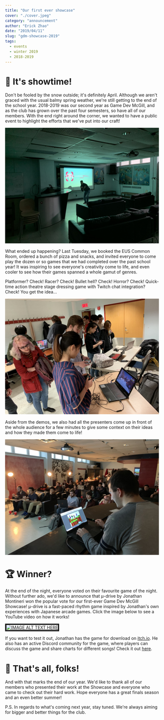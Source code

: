 ```yaml
---
title: "Our first ever showcase"
cover: "./cover.jpeg"
category: "announcement"
author: "Erick Zhao"
date: "2019/04/11"
slug: "gdm-showcase-2019"
tags:
  - events
  - winter 2019
  - 2018-2019
---
```


# 🎩 It's showtime!

Don't be fooled by the snow outside; it's definitely April. Although we aren't graced with the usual balmy spring weather, we're still getting to the end of the school year. 2018-2019 was our second year as Game Dev McGill, and as the club has grown over the past four semesters, so have all of our members. With the end right around the corner, we wanted to have a public event to highlight the efforts that we've put into our craft!

![Elie in front of empty room](elie.jpeg)

What ended up happening? Last Tuesday, we booked the EUS Common Room, ordered a bunch of pizza and snacks, and invited everyone to come play the dozen or so games that we had completed over the past school year! It was inspiring to see everyone's creativity come to life, and even cooler to see how their games spanned a whole gamut of genres.

Platformer? Check! Racer? Check! Bullet hell? Check! Horror? Check! Quick-time action theatre stage dressing game with Twitch chat integration? Check! You get the idea...

![Demoing games](play.jpg)

Aside from the demos, we also had all the presenters come up in front of the whole audience for a few minutes to give some context on their ideas and how they made them come to life!

![Presenting](presenting.jpg)

# 🏆 Winner?

At the end of the night, everyone voted on their favourite game of the night. Without further ado, we'd like to announce that μ-drive by Jonathan Montineri won the popular vote for our first-ever Game Dev McGill Showcase! μ-drive is a fast-paced rhythm game inspired by Jonathan's own experiences with Japanese arcade games. Click the image below to see a YouTube video on how it works!

<a href="http://www.youtube.com/watch?feature=player_embedded&v=MCwBT22h5Ms" target="_blank" align="center">
<img src="http://img.youtube.com/vi/MCwBT22h5Ms/0.jpg"
    alt="IMAGE ALT TEXT HERE"
    width="600"
    height="450"
    border="4"
    />
</a>

If you want to test it out, Jonathan has the game for download on [itch.io]([https://jmontineri.itch.io/mu-drive](https://jmontineri.itch.io/mu-drive)). He also has an active Discord community for the game, where players can discuss the game and share charts for different songs! Check it out [here]([https://discord.gg/dzEPPWn](https://discord.gg/dzEPPWn)).

# 🥕 That's all, folks!

And with that marks the end of our year. We'd like to thank all of our members who presented their work at the Showcase and everyone who came to check out their hard work. Hope everyone has a great finals season and an even better summer!

P.S. In regards to what's coming next year, stay tuned. We're always aiming for bigger and better things for the club.
